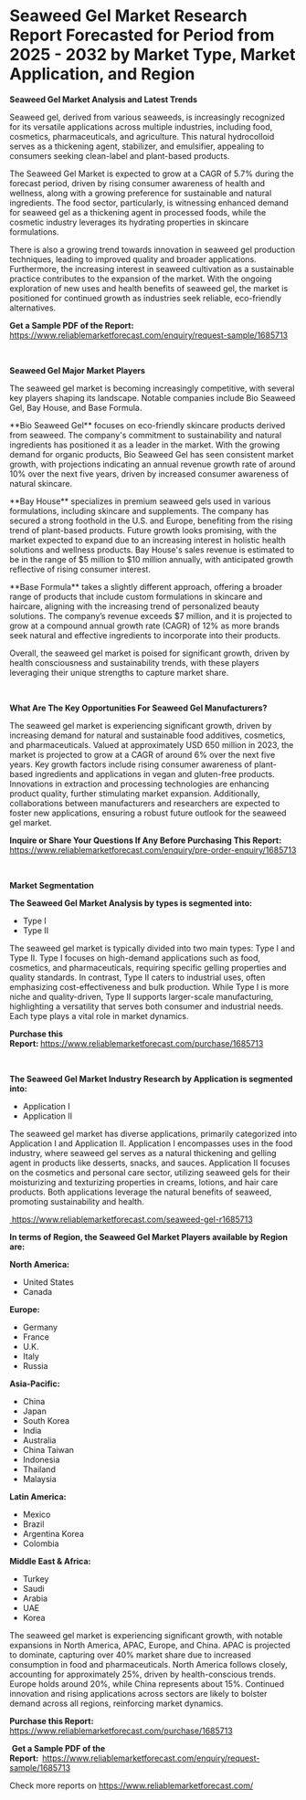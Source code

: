 <p><h1>Seaweed Gel Market Research Report Forecasted for Period from 2025 -  2032 by Market Type, Market Application, and Region</h1></p><p><strong>Seaweed Gel Market Analysis and Latest Trends</strong></p>
<p><p>Seaweed gel, derived from various seaweeds, is increasingly recognized for its versatile applications across multiple industries, including food, cosmetics, pharmaceuticals, and agriculture. This natural hydrocolloid serves as a thickening agent, stabilizer, and emulsifier, appealing to consumers seeking clean-label and plant-based products.</p><p>The Seaweed Gel Market is expected to grow at a CAGR of 5.7% during the forecast period, driven by rising consumer awareness of health and wellness, along with a growing preference for sustainable and natural ingredients. The food sector, particularly, is witnessing enhanced demand for seaweed gel as a thickening agent in processed foods, while the cosmetic industry leverages its hydrating properties in skincare formulations.</p><p>There is also a growing trend towards innovation in seaweed gel production techniques, leading to improved quality and broader applications. Furthermore, the increasing interest in seaweed cultivation as a sustainable practice contributes to the expansion of the market. With the ongoing exploration of new uses and health benefits of seaweed gel, the market is positioned for continued growth as industries seek reliable, eco-friendly alternatives.</p></p>
<p><strong>Get a Sample PDF of the Report:&nbsp;</strong> <a href="https://www.reliablemarketforecast.com/enquiry/request-sample/1685713?utm_campaign=2458&utm_medium=2&utm_source=Github&utm_content=ia&utm_term=24032025&utm_id=seaweed-gel">https://www.reliablemarketforecast.com/enquiry/request-sample/1685713</a></p>
<p>&nbsp;</p>
<p><strong>Seaweed Gel Major Market Players</strong></p>
<p><p>The seaweed gel market is becoming increasingly competitive, with several key players shaping its landscape. Notable companies include Bio Seaweed Gel, Bay House, and Base Formula.</p><p>**Bio Seaweed Gel** focuses on eco-friendly skincare products derived from seaweed. The company's commitment to sustainability and natural ingredients has positioned it as a leader in the market. With the growing demand for organic products, Bio Seaweed Gel has seen consistent market growth, with projections indicating an annual revenue growth rate of around 10% over the next five years, driven by increased consumer awareness of natural skincare.</p><p>**Bay House** specializes in premium seaweed gels used in various formulations, including skincare and supplements. The company has secured a strong foothold in the U.S. and Europe, benefiting from the rising trend of plant-based products. Future growth looks promising, with the market expected to expand due to an increasing interest in holistic health solutions and wellness products. Bay House's sales revenue is estimated to be in the range of $5 million to $10 million annually, with anticipated growth reflective of rising consumer interest.</p><p>**Base Formula** takes a slightly different approach, offering a broader range of products that include custom formulations in skincare and haircare, aligning with the increasing trend of personalized beauty solutions. The company’s revenue exceeds $7 million, and it is projected to grow at a compound annual growth rate (CAGR) of 12% as more brands seek natural and effective ingredients to incorporate into their products.</p><p>Overall, the seaweed gel market is poised for significant growth, driven by health consciousness and sustainability trends, with these players leveraging their unique strengths to capture market share.</p></p>
<p>&nbsp;</p>
<p><strong>What Are The Key Opportunities For Seaweed Gel Manufacturers?</strong></p>
<p><p>The seaweed gel market is experiencing significant growth, driven by increasing demand for natural and sustainable food additives, cosmetics, and pharmaceuticals. Valued at approximately USD 650 million in 2023, the market is projected to grow at a CAGR of around 6% over the next five years. Key growth factors include rising consumer awareness of plant-based ingredients and applications in vegan and gluten-free products. Innovations in extraction and processing technologies are enhancing product quality, further stimulating market expansion. Additionally, collaborations between manufacturers and researchers are expected to foster new applications, ensuring a robust future outlook for the seaweed gel market.</p></p>
<p><strong>Inquire or Share Your Questions If Any Before Purchasing This Report:</strong> <a href="https://www.reliablemarketforecast.com/enquiry/pre-order-enquiry/1685713?utm_campaign=2458&utm_medium=2&utm_source=Github&utm_content=ia&utm_term=24032025&utm_id=seaweed-gel">https://www.reliablemarketforecast.com/enquiry/pre-order-enquiry/1685713</a></p>
<p>&nbsp;</p>
<p><strong>Market Segmentation</strong></p>
<p><strong>The Seaweed Gel Market Analysis by types is segmented into:</strong></p>
<p><ul><li>Type I</li><li>Type II</li></ul></p>
<p><p>The seaweed gel market is typically divided into two main types: Type I and Type II. Type I focuses on high-demand applications such as food, cosmetics, and pharmaceuticals, requiring specific gelling properties and quality standards. In contrast, Type II caters to industrial uses, often emphasizing cost-effectiveness and bulk production. While Type I is more niche and quality-driven, Type II supports larger-scale manufacturing, highlighting a versatility that serves both consumer and industrial needs. Each type plays a vital role in market dynamics.</p></p>
<p><strong>Purchase this Report:&nbsp;</strong><a href="https://www.reliablemarketforecast.com/purchase/1685713?utm_campaign=2458&utm_medium=2&utm_source=Github&utm_content=ia&utm_term=24032025&utm_id=seaweed-gel">https://www.reliablemarketforecast.com/purchase/1685713</a></p>
<p>&nbsp;</p>
<p><strong>The Seaweed Gel Market Industry Research by Application is segmented into:</strong></p>
<p><ul><li>Application I</li><li>Application II</li></ul></p>
<p><p>The seaweed gel market has diverse applications, primarily categorized into Application I and Application II. Application I encompasses uses in the food industry, where seaweed gel serves as a natural thickening and gelling agent in products like desserts, snacks, and sauces. Application II focuses on the cosmetics and personal care sector, utilizing seaweed gels for their moisturizing and texturizing properties in creams, lotions, and hair care products. Both applications leverage the natural benefits of seaweed, promoting sustainability and health.</p></p>
<p><a href="https://www.reliablemarketforecast.com/seaweed-gel-r1685713?utm_campaign=2458&utm_medium=2&utm_source=Github&utm_content=ia&utm_term=24032025&utm_id=seaweed-gel">&nbsp;https://www.reliablemarketforecast.com/seaweed-gel-r1685713</a></p>
<p><strong>In terms of Region, the Seaweed Gel Market Players available by Region are:</strong></p>
<p>
    <p> <strong> North America: </strong>
        <ul>
            <li>United States</li>
            <li>Canada</li>
        </ul>
        </p> 
    <p> <strong> Europe: </strong>
        <ul>
            <li>Germany</li>
            <li>France</li>
            <li>U.K.</li>
            <li>Italy</li>
            <li>Russia</li>
        </ul>
        </p> 
    <p> <strong> Asia-Pacific: </strong>
        <ul>
            <li>China</li>
            <li>Japan</li>
            <li>South Korea</li>
            <li>India</li>
            <li>Australia</li>
            <li>China Taiwan</li>
            <li>Indonesia</li>
            <li>Thailand</li>
            <li>Malaysia</li>
        </ul>
        </p> 
    <p> <strong> Latin America: </strong>
        <ul>
            <li>Mexico</li>
            <li>Brazil</li>
            <li>Argentina Korea</li>
            <li>Colombia</li>
        </ul>
        </p> 
    <p> <strong> Middle East & Africa: </strong>
        <ul>
            <li>Turkey</li>
            <li>Saudi</li>
            <li>Arabia</li>
            <li>UAE</li>
            <li>Korea</li>
        </ul>
    </p>
    </p>
<p><p>The seaweed gel market is experiencing significant growth, with notable expansions in North America, APAC, Europe, and China. APAC is projected to dominate, capturing over 40% market share due to increased consumption in food and pharmaceuticals. North America follows closely, accounting for approximately 25%, driven by health-conscious trends. Europe holds around 20%, while China represents about 15%. Continued innovation and rising applications across sectors are likely to bolster demand across all regions, reinforcing market dynamics.</p></p>
<p><strong>Purchase this Report: </strong><a href="https://www.reliablemarketforecast.com/purchase/1685713?utm_campaign=2458&utm_medium=2&utm_source=Github&utm_content=ia&utm_term=24032025&utm_id=seaweed-gel">https://www.reliablemarketforecast.com/purchase/1685713</a></p>
<p>&nbsp;<strong>Get a Sample PDF of the Report:&nbsp;&nbsp;</strong><a href="https://www.reliablemarketforecast.com/enquiry/request-sample/1685713?utm_campaign=2458&utm_medium=2&utm_source=Github&utm_content=ia&utm_term=24032025&utm_id=seaweed-gel">https://www.reliablemarketforecast.com/enquiry/request-sample/1685713</a></p>
<p><strong></strong></p>
<p>Check more reports on <a href="https://www.reliablemarketforecast.com/?utm_campaign=2458&utm_medium=2&utm_source=Github&utm_content=ia&utm_term=24032025&utm_id=seaweed-gel">https://www.reliablemarketforecast.com/</a></p>